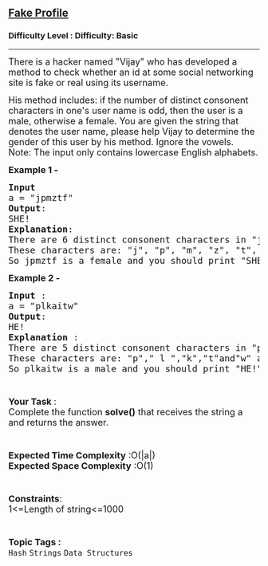 <h2><a href="https://www.geeksforgeeks.org/problems/fake-profile3906/1?page=11&difficulty=Basic&status=unsolved&sortBy=submissions">Fake Profile</a></h2><h3>Difficulty Level : Difficulty: Basic</h3><hr><div class="problems_problem_content__Xm_eO"><p><span style="font-size: 18px;">There is a hacker named "Vijay" who&nbsp;has developed a method to check whether an id at some social networking site is fake or real using its username.</span></p>
<p><span style="font-size: 18px;">His method includes: if the number of distinct consonent characters in one's user name is odd, then the user&nbsp;is a male, otherwise&nbsp;a female. You are given the string that denotes the user name, please help Vijay to determine the gender of this user by his method. Ignore the vowels.<br>Note: The input only contains lowercase English alphabets.</span></p>
<p><strong><span style="font-size: 18px;">Example 1 -</span></strong></p>
<pre><span style="font-size: 18px;"><strong>Input</strong>
a = "jpmztf"
<strong>Output</strong>:
SHE!
<strong>Explanation</strong>:
There are 6 distinct consonent characters in "jpmztf".
These characters are: "j", "p", "m", "z", "t", "f".
So jpmztf is a female and you should print "SHE!".</span></pre>
<p><strong><span style="font-size: 18px;">Example 2 - </span></strong></p>
<pre><span style="font-size: 18px;"><strong>Input </strong>:
a = "plkaitw"
<strong>Output</strong>:
HE!
<strong>Explanation </strong>: 
There are 5 distinct consonent characters in "plkaitw".
These characters are: "p"," l ","k","t"and"w" as others are vowels.
So plkaitw is a male and you should print "HE!".</span></pre>
<p>&nbsp;</p>
<p><span style="font-size: 18px;"><strong>Your Task </strong>:<br>Complete the function <strong>solve()</strong> that receives the string a and returns the answer.</span></p>
<p>&nbsp;</p>
<p><span style="font-size: 18px;"><strong>Expected Time Complexity</strong> :O(|a|)<br><strong>Expected Space Complexity</strong> :O(1)</span></p>
<p>&nbsp;</p>
<p><span style="font-size: 18px;"><strong>Constraints</strong>:<br>1&lt;=Length of string&lt;=1000</span></p></div><br><p><span style=font-size:18px><strong>Topic Tags : </strong><br><code>Hash</code>&nbsp;<code>Strings</code>&nbsp;<code>Data Structures</code>&nbsp;